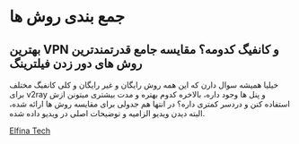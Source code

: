 # جمع بندی روش ها


##  بهترین VPN و کانفیگ کدومه؟ مقایسه جامع قدرتمندترین روش های دور زدن فیلترینگ 

خیلیا همیشه سوال دارن که این همه روش رایگان و غیر رایگان و کلی کانفیگ مختلف برای v2ray و پنل ها وجود داره، بالاخره کدوم بهتره و مدت بیشتری میتونن ازش استفاده کنن و دردسر کمتری داره؟ در انتها هم جدولی برای مقایسه روش ها ارائه شده، البته دیدن ویدیو الزامیه و توضیحات اصلی در ویدیو داده شده.

[Elfina Tech](https://www.youtube.com/watch?v=vT2RvbqDepw)